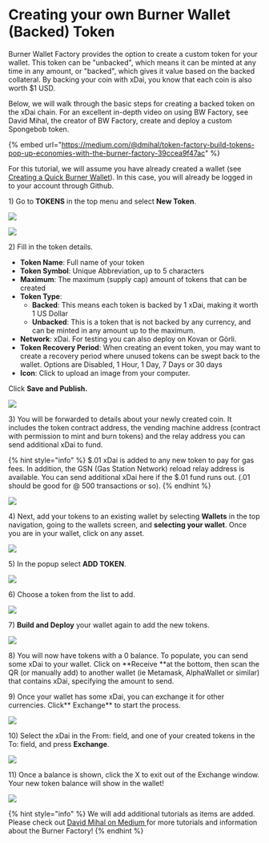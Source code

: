 # Creating your own Burner Wallet (Backed) Token

Burner Wallet Factory provides the option to create a custom token for your wallet. This token can be "unbacked", which means it can be minted at any time in any amount, or "backed", which gives it value based on the backed collateral. By backing your coin with xDai, you know that each coin is also worth $1 USD.

Below, we will walk through the basic steps for creating a backed token on the xDai chain. For an excellent in-depth video on using BW Factory, see David Mihal, the creator of BW Factory, create and deploy a custom Spongebob token.

{% embed url="https://medium.com/@dmihal/token-factory-build-tokens-pop-up-economies-with-the-burner-factory-39ccea9f47ac" %}

For this tutorial, we will assume you have already created a wallet (see [Creating a Quick Burner Wallet](creating-a-quick-burner-wallet.md)). In this case, you will already be logged in to your account through Github.

1\) Go to **TOKENS** in the top menu and select **New Token**.

![](../../../.gitbook/assets/token1.png)

![](../../../.gitbook/assets/token2.png)



2\) Fill in the token details.&#x20;

* **Token Name**: Full name of your token
* **Token Symbol**: Unique Abbreviation, up to 5 characters
* **Maximum**: The maximum (supply cap) amount of tokens that can be created
* **Token Type**: &#x20;
  * **Backed**:  This means each token is backed by 1 xDai, making it worth 1 US Dollar
  * **Unbacked**: This is a token that is not backed by any currency, and can be minted in any amount up to the maximum.&#x20;
* **Network**: xDai.  For testing you can also deploy on Kovan or Görli.
* **Token Recovery Period**:  When creating an event token, you may want to create a recovery period where unused tokens can be swept back to the wallet. Options are Disabled, 1 Hour, 1 Day, 7 Days or 30 days
* **Icon**: Click to upload an image from your computer.

Click **Save and Publish.**

![](../../../.gitbook/assets/token3.png)

3\) You will be forwarded to details about your newly created coin. It includes the token contract address, the vending machine address (contract with permission to mint and burn tokens) and the relay address you can send additional xDai to fund.

{% hint style="info" %}
$.01 xDai is added to any new token to pay for gas fees. In addition, the GSN (Gas Station Network) reload relay address is available. You can send additional xDai here if the $.01 fund runs out.  (.01 should be good for @ 500 transactions or so).
{% endhint %}

![](../../../.gitbook/assets/token4.png)

4\) Next, add your tokens to an existing wallet by selecting **Wallets** in the top navigation, going to the wallets screen, and **selecting your wallet**. Once you are in your wallet, click on any asset.&#x20;

![](../../../.gitbook/assets/token6.png)

5\)  In the popup select **ADD TOKEN**.

![](../../../.gitbook/assets/token7.png)

6\) Choose a token from the list to add.

![](../../../.gitbook/assets/token8.png)

7\) **Build and Deploy** your wallet again to add the new tokens.

![](../../../.gitbook/assets/token9.png)

8\) You will now have tokens with a 0 balance. To populate, you can send some xDai to your wallet. Click on **Receive **at the bottom, then scan the QR (or manually add) to another wallet (ie Metamask, AlphaWallet or similar) that contains xDai, specifying the amount to send.&#x20;

9\) Once your wallet has some xDai, you can exchange it for other currencies. Click** Exchange** to start the process.

![](../../../.gitbook/assets/token10.png)

10\) Select the xDai in the From: field, and one of your created tokens in the To: field, and press **Exchange**.

![](../../../.gitbook/assets/token11.png)

11\) Once a balance is shown, click the X to exit out of the Exchange window. Your new token balance will show in the wallet!

![](../../../.gitbook/assets/token12.png)

{% hint style="info" %}
We will add additional tutorials as items are added. Please check out [David Mihal on Medium ](https://medium.com/@dmihal)for more tutorials and information about the Burner Factory!
{% endhint %}

&#x20;

